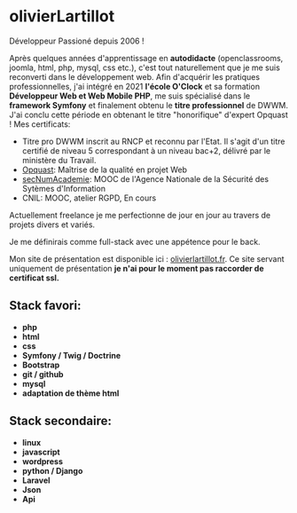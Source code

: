 ﻿# olivierLartillot

Développeur Passioné depuis 2006 !

Après quelques années d'apprentissage en <b>autodidacte</b> (openclassrooms, joomla, html, php, mysql, css etc.), c'est tout naturellement que je me suis reconverti dans le développement web. Afin d'acquérir les pratiques professionnelles, j'ai intégré en 2021 <strong>l'école O'Clock</strong> et sa formation <b>Développeur Web et Web Mobile PHP</b>, me suis spécialisé dans le <strong>framework Symfony</strong> et finalement obtenu le <b>titre professionnel</b> de DWWM. J'ai conclu cette période en obtenant le titre "honorifique" d'expert Opquast ! 
Mes certificats:
  - Titre pro DWWM inscrit au RNCP et reconnu par l'Etat. Il s'agit d'un titre certifié de niveau 5 correspondant à un niveau bac+2, délivré par le ministère du Travail.
  - <a href="https://entreprise.francetravail.fr/docnums/portfolio-usager/oAE9lNbAdBztu6fATeYcyHXO3ZB1zIiB/OPQUAST-CERTIFICAT-MQW-fr-61OY4E-20220701.pdf?Expires=1709915111&Signature=MP%2BkNTApdOrQT3QoSwh14lF89fc%3D">Opquast</a>: Maîtrise de la qualité en projet Web
  - <a href="https://entreprise.francetravail.fr/docnums/portfolio-usager/SzKUkGE8aV2GCwLUbCyNaYqrdxav7HKn/secNumAcademie.pdf?Expires=1709915111&Signature=J16EkOBKy%2BPRWHWmk2FzmZHMxg8%3D">secNumAcademie</a>: MOOC de l'Agence Nationale de la Sécurité des Sytèmes d'Information
  - CNIL: MOOC, atelier RGPD, En cours
    
Actuellement freelance je me perfectionne de jour en jour au travers de projets divers et variés. 

Je me définirais comme full-stack avec une appétence pour le back. 

Mon site de présentation est disponible ici : <a href="http://olivierlartillot.fr/" target="_blank">olivierlartillot.fr</a>. Ce site servant uniquement de présentation <strong>je n'ai pour le moment pas raccorder de certificat ssl</srong>.

## Stack favori:
- php
- html
- css
- Symfony / Twig / Doctrine
- Bootstrap
- git / github
- mysql
- adaptation de thème html

## Stack secondaire:
- linux
- javascript
- wordpress
- python / Django
- Laravel
- Json
- Api


